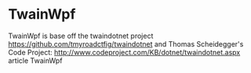 # TwainWpf

TwainWpf is base off the twaindotnet project https://github.com/tmyroadctfig/twaindotnet
and Thomas Scheidegger's Code Project: http://www.codeproject.com/KB/dotnet/twaindotnet.aspx article 
TwainWpf
